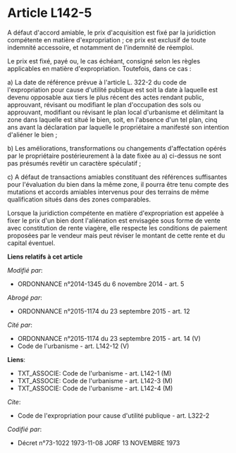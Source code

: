# Article L142-5

A défaut d'accord amiable, le prix d'acquisition est fixé par la juridiction compétente en matière d'expropriation ; ce prix
est exclusif de toute indemnité accessoire, et notamment de l'indemnité de réemploi. 

Le prix est fixé, payé ou, le cas échéant, consigné selon les règles applicables en matière d'expropriation. Toutefois, dans
ce cas : 

a) La date de référence prévue à l'article L. 322-2 du code de l'expropriation pour cause d'utilité publique est soit la date
à laquelle est devenu opposable aux tiers le plus récent des actes rendant public, approuvant, révisant ou modifiant le plan
d'occupation des sols ou approuvant, modifiant ou révisant le plan local d'urbanisme et délimitant la zone dans laquelle est
situé le bien, soit, en l'absence d'un tel plan, cinq ans avant la déclaration par laquelle le propriétaire a manifesté son
intention d'aliéner le bien ; 

b) Les améliorations, transformations ou changements d'affectation opérés par le propriétaire postérieurement à la date fixée
au a) ci-dessus ne sont pas présumés revêtir un caractère spéculatif ; 

c) A défaut de transactions amiables constituant des références suffisantes pour l'évaluation du bien dans la même zone, il
pourra être tenu compte des mutations et accords amiables intervenus pour des terrains de même qualification situés dans des
zones comparables. 

Lorsque la juridiction compétente en matière d'expropriation est appelée à fixer le prix d'un bien dont l'aliénation est
envisagée sous forme de vente avec constitution de rente viagère, elle respecte les conditions de paiement proposées par le
vendeur mais peut réviser le montant de cette rente et du capital éventuel.

**Liens relatifs à cet article**

_Modifié par_:

  - ORDONNANCE n°2014-1345 du 6 novembre 2014 - art. 5

_Abrogé par_:

  - ORDONNANCE n°2015-1174 du 23 septembre 2015 - art. 12

_Cité par_:

  - ORDONNANCE n°2015-1174 du 23 septembre 2015 - art. 14 (V)
  - Code de l'urbanisme - art. L142-12 (V)

**Liens**:

  - TXT_ASSOCIE: Code de l'urbanisme - art. L142-1 (M)
  - TXT_ASSOCIE: Code de l'urbanisme - art. L142-3 (M)
  - TXT_ASSOCIE: Code de l'urbanisme - art. L142-4 (M)

_Cite_:

  - Code de l'expropriation pour cause d'utilité publique - art. L322-2

_Codifié par_:

  - Décret n°73-1022 1973-11-08 JORF 13 NOVEMBRE 1973
